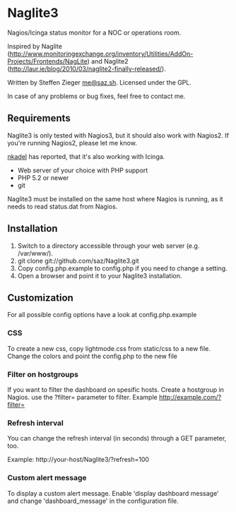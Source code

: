 Naglite3
========

Nagios/Icinga status monitor for a NOC or operations room.

Inspired by Naglite (http://www.monitoringexchange.org/inventory/Utilities/AddOn-Projects/Frontends/NagLite)
and Naglite2 (http://laur.ie/blog/2010/03/naglite2-finally-released/).

Written by Steffen Zieger <me@saz.sh>.
Licensed under the GPL.

In case of any problems or bug fixes, feel free to contact me.

Requirements
------------

Naglite3 is only tested with Nagios3, but it should also work with Nagios2.
If you're running Nagios2, please let me know.

[nkadel](https://github.com/nkadel) has reported, that it's also working with Icinga.

- Web server of your choice with PHP support
- PHP 5.2 or newer
- git

Naglite3 must be installed on the same host where Nagios is running, as it
needs to read status.dat from Nagios.

Installation
------------

1. Switch to a directory accessible through your web server (e.g. /var/www/).
2. git clone git://github.com/saz/Naglite3.git
3. Copy config.php.example to config.php if you need to change a setting.
4. Open a browser and point it to your Naglite3 installation.

Customization
-------------

For all possible config options have a look at config.php.example

### CSS
To create a new css, copy lightmode.css from static/css to a new file. Change the colors and point the config.php to the new file

### Filter on hostgroups

If you want to filter the dashboard on spesific hosts. Create a hostgroup in Nagios.
use the ?filter=<hostgroup> parameter to filter. Example http://example.com/?filter=<hostgroup>
  
### Refresh interval
You can change the refresh interval (in seconds) through a GET parameter, too.

Example: http://your-host/Naglite3/?refresh=100

### Custom alert message
To display a custom alert message. Enable 'display dashboard message' and change 'dashboard_message' in the configuration file.


